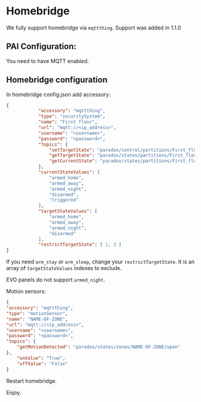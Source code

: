 # Homebridge
We fully support homebridge via `mqttthing`.
Support was added in 1.1.0

## PAI Configuration:
You need to have MQTT enabled.

## Homebridge configuration
In homebridge config.json add accessory:
```json
{
            "accessory": "mqttthing",
            "type": "securitySystem",
            "name": "First floor",
            "url": "mqtt://<ip_address>",
            "username": "<username>",
            "password": "<password>",
            "topics": {
                "setTargetState": "paradox/control/partitions/First_floor",
                "getTargetState": "paradox/states/partitions/First_floor/target_state",
                "getCurrentState": "paradox/states/partitions/First_floor/current_state"
            },
            "currentStateValues": [
                "armed_home",
                "armed_away",
                "armed_night",
                "disarmed",
                "triggered"
            ],
            "targetStateValues": [
                "armed_home",
                "armed_away",
                "armed_night",
                "disarmed"
            ],
            "restrictTargetState": [ 1, 3 ]
}
```
If you need `arm_stay` or `arm_sleep`, change your `restrictTargetState`. It is an array of `targetStateValues` indexes to exclude.

EVO panels do not support `armed_night`.

Motion sensors:
```json
{
"accessory": "mqttthing",
"type": "motionSensor",
"name": "NAME-OF-ZONE",
"url": "mqtt://<ip_address>",
"username": "<username>",
"password": "<password>",
"topics": {
    "getMotionDetected": "paradox/states/zones/NAME-OF-ZONE/open"
},
    "onValue": "True",
    "offValue": "False"
}
```

Restart homebridge.

Enjoy.
